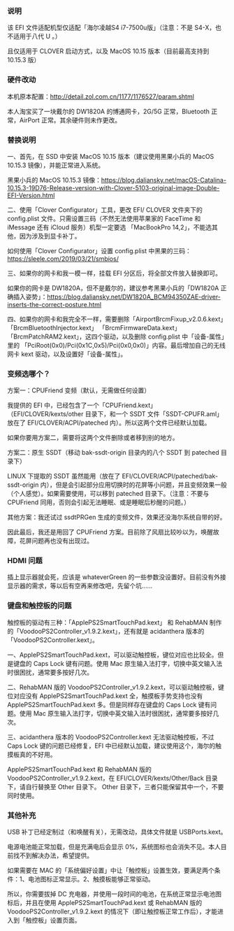 ### 说明

该 EFI 文件适配机型仅适配「海尔凌越S4 i7-7500u版」（注意：不是 S4-X，也不适用于八代 U 。）

且仅适用于 CLOVER 启动方式，以及 MacOS 10.15 版本（目前最高支持到 10.15.3 版）

### 硬件改动

本机原本配置：http://detail.zol.com.cn/1177/1176527/param.shtml

本人淘宝买了一块戴尔的 DW1820A 的博通网卡，2G/5G 正常，Bluetooth 正常，AirPort 正常。其余硬件则未作更改。

### 替换说明

一、首先，在 SSD 中安装 MacOS 10.15 版本（建议使用黑果小兵的 MacOS 10.15.3 镜像），并能正常进入系统。

黑果小兵的 MacOS 10.15.3 镜像：https://blog.daliansky.net/macOS-Catalina-10.15.3-19D76-Release-version-with-Clover-5103-original-image-Double-EFI-Version.html

二、使用「Clover Configurator」工具，更改 EFI/ CLOVER 文件夹下的 config.plist 文件。只需设置三码（不然无法使用苹果家的 FaceTime 和 iMessage 还有 iCloud 服务）机型一定要选 「MacBookPro 14,2」，不能选其他，因为涉及到显卡补丁。

如何使用「Clover Configurator」设置 config.plist 中黑果的三码：https://sleele.com/2019/03/21/smbios/

三、如果你的网卡和我一模一样，挂载 EFI 分区后，将全部文件放入替换即可。

如果你的网卡是 DW1820A，但不是戴尔的，建议参考黑果小兵的「DW1820A 正确插入姿势」：https://blog.daliansky.net/DW1820A_BCM94350ZAE-driver-inserts-the-correct-posture.html

四、如果你的网卡和我完全不一样，需要删除「AirportBrcmFixup_v2.0.6.kext」「BrcmBluetoothInjector.kext」 「BrcmFirmwareData.kext」「BrcmPatchRAM2.kext」，这四个驱动，以及删除 config.plist 中「设备-属性」里的 「PciRoot(0x0)/Pci(0x1C,0x5)/Pci(0x0,0x0)」内容。最后增加自己的无线网卡 kext 驱动，以及设置好「设备-属性」。

### 变频选哪个？

方案一：CPUFriend 变频（默认，无需做任何设置）

我提供的 EFI 中，已经包含了一个「CPUFriend.kext」（EFI/CLOVER/kexts/other 目录下，和一个 SSDT 文件「SSDT-CPUFR.aml」放在了 EFI/CLOVER/ACPI/pateched 内）。所以这两个文件已经默认加载。

如果你要用方案二，需要将这两个文件删除或者移到别的地方。

方案二：原生 SSDT（移动 bak-ssdt-origin 目录内的八个 SSDT 到 pateched 目录下）

LINUX 下提取的 SSDT 虽然能用（放在了 EFI/CLOVER/ACPI/pateched/bak-ssdt-origin 内），但是会引起部分应用切换时的花屏等小问题，并且变频效果一般（个人感觉）。如果需要使用，可以移到 pateched 目录下。（注意：不要与 CPUFriend 同用，否则会引起无法睡眠、或是睡眠后秒醒的问题。）

其他方案：我还试过 ssdtPRGen 生成的变频文件，效果还没海尔系统自带的好。

因此最后，我还是用回了 CPUFriend 方案。目前除了风扇比较吵以为，唤醒故障，花屏问题再也没有出现过。

### HDMI 问题

插上显示器就会死，应该是 whateverGreen 的一些参数没设置好。目前没有外接显示器的需求，等以后有空再来修改吧，先留个坑……

### 键盘和触控板的问题

触控板的驱动有三种：「ApplePS2SmartTouchPad.kext」 和 RehabMAN 制作的「VoodooPS2Controller_v1.9.2.kext」，还有就是 acidanthera 版本的 「VoodooPS2Controller.kext」。

一、ApplePS2SmartTouchPad.kext，可以驱动触控板，键位对应也比较全。但是键盘的 Caps Lock 键有问题。使用 Mac 原生输入法打字，切换中英文输入法时很困扰，通常要多按好几次。

二、RehabMAN 版的 VoodooPS2Controller_v1.9.2.kext，可以驱动触控板，键位对应没有 ApplePS2SmartTouchPad.kext 全，触摸板手势支持也没有 ApplePS2SmartTouchPad.kext 多。但是同样存在键盘的 Caps Lock 键有问题。使用 Mac 原生输入法打字，切换中英文输入法时很困扰，通常要多按好几次。

三、acidanthera 版本的 VoodooPS2Controller.kext 无法驱动触控板，不过 Caps Lock 键的问题已经修复，EFI 中已经默认加载，建议使用这个，海尔的触摸板真的不好用。

ApplePS2SmartTouchPad.kext 和 RehabMAN 版的 VoodooPS2Controller_v1.9.2.kext，在 EFI/CLOVER/kexts/Other/Back 目录下，请自行替换至 Other 目录下。 Other 目录下，三者只能保留其中一个，不要同时使用。

### 其他补充

USB 补丁已经定制过（和唤醒有关），无需改动，具体文件就是 USBPorts.kext。

电源电池能正常加载，但是充满电后会显示 0%，系统图标也会消失不见。本人目前找不到解决办法，希望提供。

如果需要在 MAC 的「系统偏好设置」中让「触控板」设置生效，要满足两个条件：1、电池图标正常显示。2、触摸板能够正常驱动。

所以，你需要拔掉 DC 充电器，并使用一段时间的电池，在系统正常显示电池图标后，并且在使用 ApplePS2SmartTouchPad.kext 或 RehabMAN 版的 VoodooPS2Controller_v1.9.2.kext 的情况下（即让触控板正常工作后），才能进入到「触控板」设置页面。

